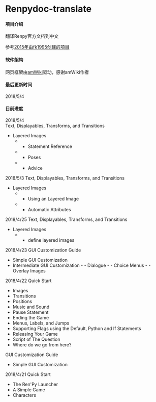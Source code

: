 # Renpydoc-translate

#### 项目介绍
翻译Renpy官方文档到中文

参考[2015年由fk1995创建的项目](https://github.com/fk1995/RenPy-Documentation-translations)

#### 软件架构
网页框架由[amWiki](http://amwiki.org/)驱动，感谢amWiki作者

#### 最后更新时间
2018/5/4

#### 目前进度

2018/5/4    
Text, Displayables, Transforms, and Transitions
- Layered Images   
    - - Statement Reference    
    - - Poses   
    - - Advice    

2018/5/3
Text, Displayables, Transforms, and Transitions   
* Layered Images  
    - - Using an Layered Image  
    - - Automatic Attributes  


2018/4/25
Text, Displayables, Transforms, and Transitions   
- Layered Images  
    - - define layered images   


2018/4/23
GUI Customization Guide   
   - Simple GUI Customization
   - Intermediate GUI Customization
    - - Dialogue
    - - Choice Menus
    - - Overlay Images

2018/4/22
Quick Start     
   - Images
   - Transitions
   - Positions
   - Music and Sound
   - Pause Statement
   - Ending the Game
   - Menus, Labels, and Jumps
   - Supporting Flags using the Default, Python and If Statements
   - Releasing Your Game
   - Script of The Question
   - Where do we go from here?   
  
GUI Customization Guide
   - Simple GUI Customization

2018/4/21
Quick Start     
   - The Ren'Py Launcher
   - A Simple Game
   - Characters
